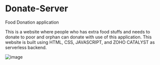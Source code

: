 # Donate-Server
Food Donation application
 
This is a website where people who has extra food stuffs and needs to donate to
poor and orphan can donate with use of this application.
This website is built using HTML, CSS, JAVASCRIPT, and ZOHO CATALYST as serverless backend.



![image](https://user-images.githubusercontent.com/114056075/202640180-bbf8f22c-6afc-4876-9ff4-f54edf3dc843.png)
